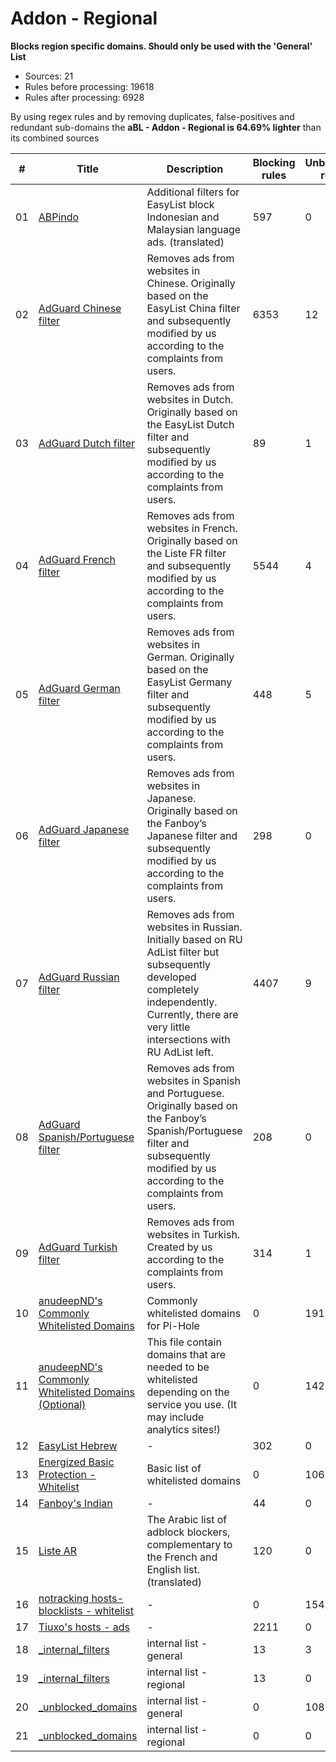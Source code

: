 # Addon - Regional

**Blocks region specific domains. Should only be used with the 'General'
List**

-   Sources: 21
-   Rules before processing: 19618
-   Rules after processing: 6928

By using regex rules and by removing duplicates, false-positives and redundant sub-domains the **aBL - Addon - Regional is 64.69% lighter** than its combined sources

| #      | Title                                                                                                                                           | Description                                                                                                                                                                                              | Blocking rules | Unblocking rules |
| ------ | ----------------------------------------------------------------------------------------------------------------------------------------------- | -------------------------------------------------------------------------------------------------------------------------------------------------------------------------------------------------------- | -------------- | ---------------- |
| 01     | [ABPindo](https://raw.githubusercontent.com/heradhis/indonesianadblockrules/master/subscriptions/abpindo.txt)                                   | Additional filters for EasyList block Indonesian and Malaysian language ads. (translated)                                                                                                                | 597            | 0                |
| 02     | [AdGuard Chinese filter](https://filters.adtidy.org/extension/chromium/filters/224.txt)                                                         | Removes ads from websites in Chinese. Originally based on the EasyList China filter and subsequently modified by us according to the complaints from users.                                              | 6353           | 12               |
| 03     | [AdGuard Dutch filter](https://filters.adtidy.org/extension/chromium/filters/8.txt)                                                             | Removes ads from websites in Dutch. Originally based on the EasyList Dutch filter and subsequently modified by us according to the complaints from users.                                                | 89             | 1                |
| 04     | [AdGuard French filter](https://filters.adtidy.org/extension/chromium/filters/16.txt)                                                           | Removes ads from websites in French. Originally based on the Liste FR filter and subsequently modified by us according to the complaints from users.                                                     | 5544           | 4                |
| 05     | [AdGuard German filter](https://filters.adtidy.org/extension/chromium/filters/6.txt)                                                            | Removes ads from websites in German. Originally based on the EasyList Germany filter and subsequently modified by us according to the complaints from users.                                             | 448            | 5                |
| 06     | [AdGuard Japanese filter](https://filters.adtidy.org/extension/chromium/filters/7.txt)                                                          | Removes ads from websites in Japanese. Originally based on the Fanboy’s Japanese filter and subsequently modified by us according to the complaints from users.                                          | 298            | 0                |
| 07     | [AdGuard Russian filter](https://filters.adtidy.org/extension/chromium/filters/1.txt)                                                           | Removes ads from websites in Russian. Initially based on RU AdList filter but subsequently developed completely independently. Currently, there are very little intersections with RU AdList left.       | 4407           | 9                |
| 08     | [AdGuard Spanish/Portuguese filter](https://filters.adtidy.org/extension/chromium/filters/9.txt)                                                | Removes ads from websites in Spanish and Portuguese. Originally based on the Fanboy’s Spanish/Portuguese filter and subsequently modified by us according to the complaints from users.                  | 208            | 0                |
| 09     | [AdGuard Turkish filter](https://filters.adtidy.org/extension/chromium/filters/13.txt)                                                          | Removes ads from websites in Turkish. Created by us according to the complaints from users.                                                                                                              | 314            | 1                |
| 10     | [anudeepND's Commonly Whitelisted Domains](https://raw.githubusercontent.com/anudeepND/whitelist/master/domains/whitelist.txt)                  | Commonly whitelisted domains for Pi-Hole                                                                                                                                                                 | 0              | 191              |
| 11     | [anudeepND's Commonly Whitelisted Domains (Optional)](https://raw.githubusercontent.com/anudeepND/whitelist/master/domains/optional-list.txt)   | This file contain domains that are needed to be whitelisted depending on the service you use. (It may include analytics sites!)                                                                          | 0              | 142              |
| 12     | [EasyList Hebrew](https://raw.githubusercontent.com/easylist/EasyListHebrew/master/EasyListHebrew.txt)                                          | -                                                                                                                                                                                                        | 302            | 0                |
| 13     | [Energized Basic Protection - Whitelist](https://raw.githubusercontent.com/EnergizedProtection/unblock/master/basic/formats/domains.txt)        | Basic list of whitelisted domains                                                                                                                                                                        | 0              | 10690            |
| 14     | [Fanboy's Indian](https://www.fanboy.co.nz/fanboy-indian.txt)                                                                                   | -                                                                                                                                                                                                        | 44             | 0                |
| 15     | [Liste AR](https://easylist-downloads.adblockplus.org/Liste_AR.txt)                                                                             | The Arabic list of adblock blockers, complementary to the French and English list. (translated)                                                                                                          | 120            | 0                |
| 16     | [notracking hosts-blocklists - whitelist](https://raw.githubusercontent.com/notracking/hosts-blocklists-scripts/master/hostnames.whitelist.txt) | -                                                                                                                                                                                                        | 0              | 1548             |
| 17     | [Tiuxo's hosts - ads](https://raw.githubusercontent.com/tiuxo/hosts/master/ads)                                                                 | -                                                                                                                                                                                                        | 2211           | 0                |
| 18     | [\_internal\_filters](https://raw.githubusercontent.com/arapurayil/abl/master/lists/general/_internal_filters.txt)                              | internal list - general                                                                                                                                                                                  | 13             | 3                |
| 19     | [\_internal\_filters](https://raw.githubusercontent.com/arapurayil/abl/master/lists/regional/_internal_filters.txt)                             | internal list - regional                                                                                                                                                                                 | 13             | 0                |
| 20     | [\_unblocked\_domains](https://raw.githubusercontent.com/arapurayil/abl/master/lists/general/_unblocked_domains.txt)                            | internal list - general                                                                                                                                                                                  | 0              | 108              |
| 21     | [\_unblocked\_domains](https://raw.githubusercontent.com/arapurayil/abl/master/lists/regional/_unblocked_domains.txt)                           | internal list - regional                                                                                                                                                                                 | 0              | 0                |

